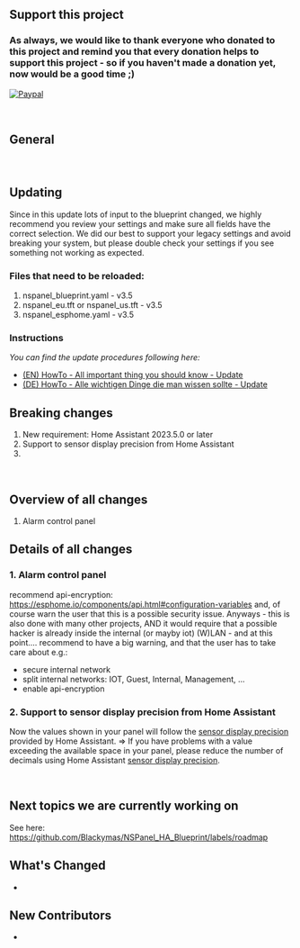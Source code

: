 ## Support this project

### As always, we would like to thank everyone who donated to this project and remind you that every donation helps to support this project - so if you haven't made a donation yet, now would be a good time ;)

[![Paypal](https://user-images.githubusercontent.com/41958506/212499642-b2fd097a-0938-4bfc-b37b-74df64592c58.png)](https://www.paypal.com/donate/?hosted_button_id=S974SWQMB8PB2)

&nbsp;
## General

### 

&nbsp;
## Updating
Since in this update lots of input to the blueprint changed, we highly recommend you review your settings and make sure all fields have the correct selection. We did our best to support your legacy settings and avoid breaking your system, but please double check your settings if you see something not working as expected.

### Files that need to be reloaded:
1. nspanel_blueprint.yaml - v3.5
2. nspanel_eu.tft or nspanel_us.tft - v3.5
3. nspanel_esphome.yaml - v3.5

### Instructions
 _You can find the update procedures following here:_
- [(EN) HowTo - All important thing you should know - Update](https://github.com/Blackymas/NSPanel_HA_Blueprint/wiki/(EN)-HowTo---All-important-thing-you-should-know#2-update-blueprint)
- [(DE) HowTo - Alle wichtigen Dinge die man wissen sollte - Update](https://github.com/Blackymas/NSPanel_HA_Blueprint/wiki/(DE)-HowTo---Alle-wichtigen-Dinge-die-man-wissen-sollte#2-update-blueprint)
&nbsp;
## Breaking changes
1. New requirement: Home Assistant 2023.5.0 or later
2. Support to sensor display precision from Home Assistant
3. 
&nbsp;
## Overview of all changes
1. Alarm control panel
&nbsp;
## Details of all changes

### 1. Alarm control panel
recommend api-encryption: https://esphome.io/components/api.html#configuration-variables
and, of course warn the user that this is a possible security issue.
Anyways - this is also done with many other projects, AND it would require that a possible hacker is already inside the internal (or mayby iot) (W)LAN - and at this point....
recommend to have a big warning, and that the user has to take care about e.g.:
- secure internal network
- split internal networks: IOT, Guest, Internal, Management, ...
- enable api-encryption

### 2. Support to sensor display precision from Home Assistant
Now the values shown in your panel will follow the [sensor display precision](https://www.home-assistant.io/blog/2023/03/01/release-20233/#sensor-display-precision) provided by Home Assistant.
=> If you have problems with a value exceeding the available space in your panel, please reduce the number of decimals using Home Assistant [sensor display precision](https://www.home-assistant.io/blog/2023/03/01/release-20233/#sensor-display-precision).

&nbsp;

## Next topics we are currently working on
See here: https://github.com/Blackymas/NSPanel_HA_Blueprint/labels/roadmap

## What's Changed
* 

## New Contributors
* 
